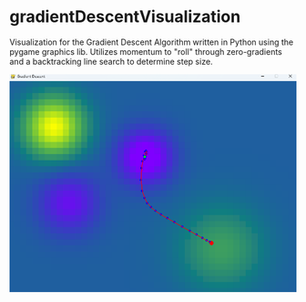 # gradientDescentVisualization
Visualization for the Gradient Descent Algorithm written in Python using the pygame graphics lib. Utilizes momentum to "roll" through zero-gradients and a backtracking line search to determine step size. 

![screenshot](./gradient_descent.png)
